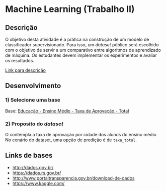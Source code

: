 # Machine Learning (Trabalho II)

## Descrição

O objetivo desta atividade é a prática na construção de um modelo de classificador supervisionado. Para isso, um *dataset* público será escolhido com o objetivo de servir a um comparativo entre algoritmos de aprendizado de máquina. Os estudantes devem implementar os experimentos e avaliar os resultados.

[Link para descrição](https://docs.google.com/document/d/1__tClh4zYZrES1shS7iw3LYH-KoAvCy6Cdygg4BOV08/edit)

## Desenvolvimento

### 1) Selecione uma base

Base: [Educação - Ensino Médio - Taxa de Aprovação - Total](https://dados.rs.gov.br/dataset/fee-taxa-de-aprovacao-total-102548)

### 2) Proposito do *dataset*

O contempla a taxa de aprovação por cidade dos alunos do ensino médio. No cenário do dataset, uma opção de predição é de `taxa_total`.

## Links de bases

- http://dados.gov.br/
- https://dados.rs.gov.br/
- http://www.portaltransparencia.gov.br/download-de-dados
- https://www.kaggle.com/